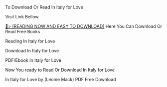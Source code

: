 To Download Or Read In Italy for Love

Visit Link Bellow

<a href="https://uk.ebookarea.xyz/?book=B0D48Y1LCB">📖&gt; [READING NOW AND EASY TO DOWNLOAD]</a>
Here You Can Download Or Read Free Books

Reading In Italy for Love

Download In Italy for Love

PDF/Ebook In Italy for Love

Now You ready to Read Or Download In Italy for Love

In Italy for Love by (Leonie Mack) PDF Free Download
